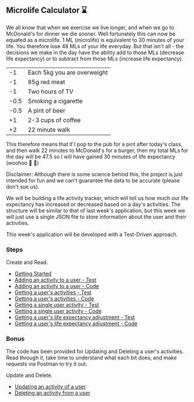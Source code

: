 ## Microlife Calculator :hourglass:

We all know that when we exercise we live longer, and when we go to McDonald's for dinner we die sooner. Well fortunately this can now be equated as a microlife. 1 ML (microlife) is equivalent to 30 minutes of your life. You therefore lose 48 MLs of your life everyday. But that isn't all - the decisions we make in the day have the ability add to those MLs (decrease life expectancy) or to subtract from those MLs (increase life expectancy).

|      |                             |
|------|-----------------------------|
| -1   | Each 5kg you are overweight |
| -1   | 85g red meat                |
| -1   | Two hours of TV             |
| -0.5 | Smoking a cigarette         |
| -0.5 | A pint of beer              |
| +1   | 2-3 cups of coffee          |
| +2   | 22 minute walk              |

This therefore means that if I pop to the pub for a pint after today's class, and then walk 22 minutes to McDonald's for a burger, then my total MLs for the day will be 47.5 so I will have gained 30 minutes of life expectancy (woohoo :hamburger: :beer:)

Disclaimer: Although there is some science behind this, the project is just intended for fun and we can't guarantee the data to be accurate (please don't sue us).

We will be building a life activity tracker, which will tell us how much our life expectancy has increased or decreased based on a day's activities. The structure will be similar to that of last week's application, but this week we will just use a single JSON file to store information about the user and their activities.

This week's application will be developed with a Test-Driven approach.

### Steps

Create and Read.

- [Getting Started](step1.md)
- [Adding an activity to a user - Test](step2.md)
- [Adding an activity to a user - Code](step3.md)
- [Getting a user's activities - Test](step4.md)
- [Getting a user's activities - Code](step5.md)
- [Getting a single user activity - Test](step6.md)
- [Getting a single user activity - Code](step7.md)
- [Getting a user's life expectancy adjustment - Test](step8.md)
- [Getting a user's life expectancy adjustment - Code](step9.md)

### Bonus

The code has been provided for Updating and Deleting a user's activities. Read through it, take time to understand what each bit does, and make requests via Postman to try it out.

Update and Delete.

- [Updating an activity of a user](step10.md)
- [Deleting an activity from a user](step11.md)
